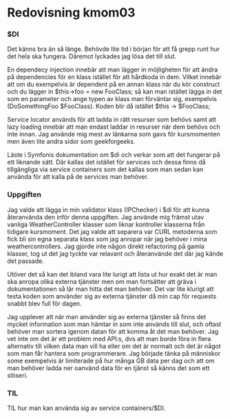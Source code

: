 ---
---
Redovisning kmom03
=========================

### $DI

Det känns bra än så länge. Behövde lite tid i början för att få grepp runt hur det hela ska fungera. Däremot lyckades jag
lösa det till slut.

En dependecy injection innebär att man lägger in möjligheten för att ändra på dependencies för en klass istället för att
hårdkoda in dem. Vilket innebär att om du exempelvis är dependent på en annan klass när du kör construct och du lägger in
$this->foo = new FooClass; så kan man istället lägga in det som en parameter och ange typen av klass man förväntar sig, exempelvis  (DoSomethingFoo $FooClass).
Koden blir då istället $this -> $FooClass;

Service locator används för att ladda in rätt resurser som behövs samt att lazy loading innebär att man endast laddar in resurser när dem behövs och inte innan. Jag använde mig mest av länkarna som gavs för kursmomenten men även lite andra sidor som geekforgeeks.

Läste i Symfonis dokumentation om $di och verkar som att det fungerar på ett liknande sätt. Där kallas det istället för services och dessa finns då tillgängliga via service containers som det kallas som man sedan kan använda för att kalla på de services man behöver.


### Uppgiften

Jag valde att lägga in min validator klass (IPChecker) i $di för att kunna återanvända den inför denna uppgiften. Jag använde mig främst utav vanliga WeatherController klasser som liknar kontroller klasserna från tidigare kursmoment. Det jag valde att separera
var CURL metoderna som fick bli sin egna separata klass som jag anropar när jag behöver i mina weathercontrollers. Jag gjorde inte någon direkt refactoring på gamla klasser, tog ut det jag tyckte var relavant och återanvände det där jag kände det passade.

Utöver det så kan det ibland vara lite lurigt att lista ut hur exakt det är man ska anropa olika externa tjänster men om man fortsätter att gräva i dokumentationen så lär man hitta det man behöver. Det var lite klurigt att testa koden som använder sig av externa tjänster då min cap för requests snabbt blev full för dagen.

Jag upplever att när man använder sig av externa tjänster så finns det mycket information som man hämtar in som inte används till slut, och oftast behöver man sortera igenom datan för att komma åt det man behöver. Jag vet inte om det är ett problem med API:s, dvs att man borde föra in flera alternativ till vilken data man vill ha eller om det är normalt och det är något som man får hantera som programmerare. Jag började tänka på människor some exempelvis är limiterade på hur många GB data per dag och att om man behöver ladda ner oanvänd data för en tjänst så känns det som ett slöseri.

### TIL

TIL hur man kan använda sig av service containers/$DI.
